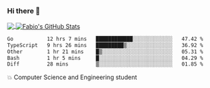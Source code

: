 ### Hi there 👋
<a href="https://github.com/fabiovincenzi/fabiovincenzi">
  <img align="center" src="https://github-readme-stats.vercel.app/api/top-langs/?username=fabiovincenzi&title_color=ffffff&text_color=c9cacc&icon_color=2bbc8a&bg_color=1d1f21&langs_count=3" />
</a>
<a href="https://github.com/fabiovincenzi/fabiovincenzi">
  <img align="center" src="https://github-readme-stats.vercel.app/api?username=fabiovincenzi&show_icons=true&line_height=27&count_private=true&title_color=ffffff&text_color=c9cacc&icon_color=2bbc8a&bg_color=1d1f21" alt="Fabio's GitHub Stats" />
</a>
<!--START_SECTION:waka-->

```txt
Go           12 hrs 7 mins   ████████████░░░░░░░░░░░░░   47.42 %
TypeScript   9 hrs 26 mins   █████████▒░░░░░░░░░░░░░░░   36.92 %
Other        1 hr 21 mins    █▒░░░░░░░░░░░░░░░░░░░░░░░   05.31 %
Bash         1 hr 5 mins     █░░░░░░░░░░░░░░░░░░░░░░░░   04.29 %
Diff         28 mins         ▒░░░░░░░░░░░░░░░░░░░░░░░░   01.85 %
```

<!--END_SECTION:waka-->

:boom: Computer Science and Engineering student
